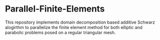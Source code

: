 # Parallel-Finite-Elements
This repository implements domain decomposition based additive Schwarz alogirthm to parallelize the finite element method for both elliptic and parabolic problems posed on a regular triangular mesh.
